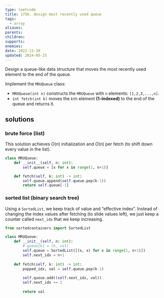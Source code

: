 ```yaml
---
type: leetcode
title: 1756. design most recently used queue
tags:
  - array
aliases: 
parents: 
children: 
supports: 
enemies: 
date: 2022-12-30
updated: 2024-05-23
---
```


Design a queue-like data structure that moves the most recently used element to the end of the queue.

Implement the `MRUQueue` class:

- `MRUQueue(int n)` constructs the `MRUQueue` with `n` elements: `[1,2,3,...,n]`.
- `int fetch(int k)` moves the `kth` element **(1-indexed)** to the end of the queue and returns it.

## solutions

### brute force (list)

This solution achieves $O(n)$ initialization and $O(n)$ per fetch (to shift down every value in the list).

```python
class MRUQueue:
	def __init__(self, n: int):
		self.queue = [x for x in range(1, n+1)]

	def fetch(self, k: int) -> int:
		self.queue.append(self.queue.pop(k-1))
		return self.queue[-1]
```

### sorted list (binary search tree)

Using a `SortedList`, we keep track of value and “effective index”. Instead of changing the index values after fetching (to slide values left), we just keep a counter called `next_idx` that we keep increasing.

```python
from sortedcontainers import SortedList

class MRUQueue:
	def __init__(self, n: int):
		# queue[k] = (k, val)
		self.queue = SortedList([(x, x) for x in range(1, n+1)])
		self.next_idx = n+1
		  
	def fetch(self, k: int) -> int:
		popped_idx, val = self.queue.pop(k-1)
		  
		self.queue.add((self.next_idx, val))
		self.next_idx += 1
		  
		return val
```
